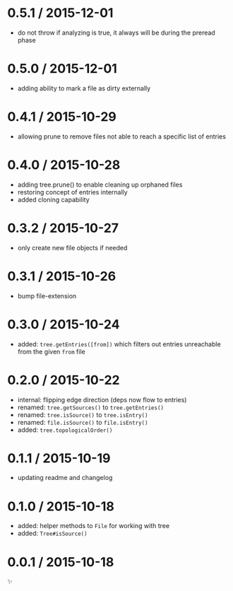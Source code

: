 
0.5.1 / 2015-12-01
==================

  * do not throw if analyzing is true, it always will be during the preread phase

0.5.0 / 2015-12-01
==================

  * adding ability to mark a file as dirty externally

0.4.1 / 2015-10-29
==================

  * allowing prune to remove files not able to reach a specific list of entries

0.4.0 / 2015-10-28
==================

  * adding tree.prune() to enable cleaning up orphaned files
  * restoring concept of entries internally
  * added cloning capability

0.3.2 / 2015-10-27
==================

  * only create new file objects if needed

0.3.1 / 2015-10-26
==================

  * bump file-extension

0.3.0 / 2015-10-24
==================

  * added: `tree.getEntries([from])` which filters out entries unreachable from the given `from` file

0.2.0 / 2015-10-22
==================

  * internal: flipping edge direction (deps now flow to entries)
  * renamed: `tree.getSources()` to `tree.getEntries()`
  * renamed: `tree.isSource()` to `tree.isEntry()`
  * renamed: `file.isSource()` to `file.isEntry()`
  * added: `tree.topologicalOrder()`

0.1.1 / 2015-10-19
==================

  * updating readme and changelog

0.1.0 / 2015-10-18
==================

  * added: helper methods to `File` for working with tree
  * added: `Tree#isSource()`

0.0.1 / 2015-10-18
==================

:sparkles:
